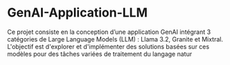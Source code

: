 # GenAI-Application-LLM
Ce projet consiste en la conception d’une application GenAI intégrant 3 catégories de Large Language Models (LLM) : Llama 3.2, Granite et Mixtral. L'objectif est d'explorer et d'implémenter des solutions basées sur ces modèles pour des tâches variées de traitement du langage natur
